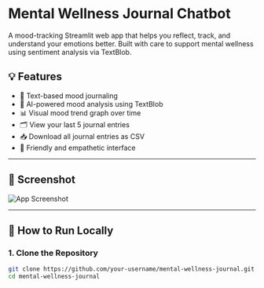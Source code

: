 #  Mental Wellness Journal Chatbot

A mood-tracking Streamlit web app that helps you reflect, track, and understand your emotions better. Built with care to support mental wellness using sentiment analysis via TextBlob.

## 💡 Features

- 📝 Text-based mood journaling  
- 💬 AI-powered mood analysis using TextBlob  
- 📊 Visual mood trend graph over time  
- 🗂️ View your last 5 journal entries  
- 📥 Download all journal entries as CSV  
- 🧠 Friendly and empathetic interface  

---

## 📸 Screenshot

![App Screenshot](Screenshot%202025-07-29%20at%208.37.08%20PM.png)

---

## 🚀 How to Run Locally

### 1. Clone the Repository
```bash
git clone https://github.com/your-username/mental-wellness-journal.git
cd mental-wellness-journal

